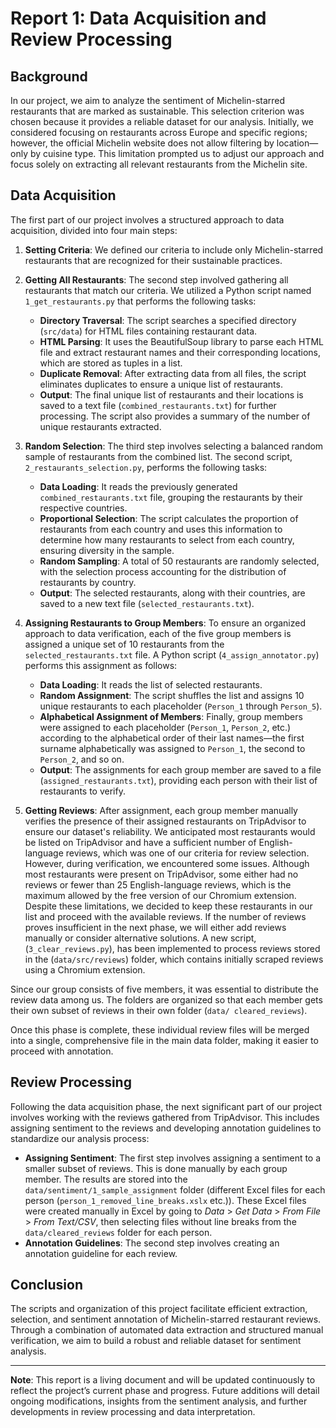 # Report 1: Data Acquisition and Review Processing

## Background

In our project, we aim to analyze the sentiment of Michelin-starred restaurants that are marked as sustainable. This selection criterion was chosen because it provides a reliable dataset for our analysis. Initially, we considered focusing on restaurants across Europe and specific regions; however, the official Michelin website does not allow filtering by location—only by cuisine type. This limitation prompted us to adjust our approach and focus solely on extracting all relevant restaurants from the Michelin site.

## Data Acquisition

The first part of our project involves a structured approach to data acquisition, divided into four main steps:

1. **Setting Criteria**: We defined our criteria to include only Michelin-starred restaurants that are recognized for their sustainable practices.

2. **Getting All Restaurants**: The second step involved gathering all restaurants that match our criteria. We utilized a Python script named `1_get_restaurants.py` that performs the following tasks:
   - **Directory Traversal**: The script searches a specified directory (`src/data`) for HTML files containing restaurant data.
   - **HTML Parsing**: It uses the BeautifulSoup library to parse each HTML file and extract restaurant names and their corresponding locations, which are stored as tuples in a list.
   - **Duplicate Removal**: After extracting data from all files, the script eliminates duplicates to ensure a unique list of restaurants.
   - **Output**: The final unique list of restaurants and their locations is saved to a text file (`combined_restaurants.txt`) for further processing. The script also provides a summary of the number of unique restaurants extracted.

3. **Random Selection**: The third step involves selecting a balanced random sample of restaurants from the combined list. The second script, `2_restaurants_selection.py`, performs the following tasks:
   - **Data Loading**: It reads the previously generated `combined_restaurants.txt` file, grouping the restaurants by their respective countries.
   - **Proportional Selection**: The script calculates the proportion of restaurants from each country and uses this information to determine how many restaurants to select from each country, ensuring diversity in the sample.
   - **Random Sampling**: A total of 50 restaurants are randomly selected, with the selection process accounting for the distribution of restaurants by country.
   - **Output**: The selected restaurants, along with their countries, are saved to a new text file (`selected_restaurants.txt`).

4. **Assigning Restaurants to Group Members**: To ensure an organized approach to data verification, each of the five group members is assigned a unique set of 10 restaurants from the `selected_restaurants.txt` file. A Python script (`4_assign_annotator.py`) performs this assignment as follows:
   - **Data Loading**: It reads the list of selected restaurants.
   - **Random Assignment**: The script shuffles the list and assigns 10 unique restaurants to each placeholder (`Person_1` through `Person_5`).
   - **Alphabetical Assignment of Members**: Finally, group members were assigned to each placeholder (`Person_1`, `Person_2`, etc.) according to the alphabetical order of their last names—the first surname alphabetically was assigned to `Person_1`, the second to `Person_2`, and so on.
   - **Output**: The assignments for each group member are saved to a file (`assigned_restaurants.txt`), providing each person with their list of restaurants to verify.

5. **Getting Reviews**: After assignment, each group member manually verifies the presence of their assigned restaurants on TripAdvisor to ensure our dataset's reliability. We anticipated most restaurants would be listed on TripAdvisor and have a sufficient number of English-language reviews, which was one of our criteria for review selection. However, during verification, we encountered some issues. Although most restaurants were present on TripAdvisor, some either had no reviews or fewer than 25 English-language reviews, which is the maximum allowed by the free version of our Chromium extension. Despite these limitations, we decided to keep these restaurants in our list and proceed with the available reviews. If the number of reviews proves insufficient in the next phase, we will either add reviews manually or consider alternative solutions. A new script, (`3_clear_reviews.py`), has been implemented to process reviews stored in the (`data/src/reviews`) folder, which contains initially scraped reviews using a Chromium extension.

Since our group consists of five members, it was essential to distribute the review data among us. The folders are organized so that each member gets their own subset of reviews in their own folder (`data/ cleared_reviews`).

Once this phase is complete, these individual review files will be merged into a single, comprehensive file in the main data folder, making it easier to proceed with annotation.

## Review Processing

Following the data acquisition phase, the next significant part of our project involves working with the reviews gathered from TripAdvisor. This includes assigning sentiment to the reviews and developing annotation guidelines to standardize our analysis process:
   - **Assigning Sentiment**: The first step involves assigning a sentiment to a smaller subset of reviews. This is done manually by each group member. The results are stored into the `data/sentiment/1_sample_assignment` folder (different Excel files for each person (`person_1_removed_line_breaks.xslx` etc.)). These Excel files were created manually in Excel by going to *Data* > *Get Data* > *From File* > *From Text/CSV*, then selecting files without line breaks from the `data/cleared_reviews` folder for each person.
   - **Annotation Guidelines**: The second step involves creating an annotation guideline for each review.

## Conclusion

The scripts and organization of this project facilitate efficient extraction, selection, and sentiment annotation of Michelin-starred restaurant reviews. Through a combination of automated data extraction and structured manual verification, we aim to build a robust and reliable dataset for sentiment analysis.

---

**Note**: This report is a living document and will be updated continuously to reflect the project’s current phase and progress. Future additions will detail ongoing modifications, insights from the sentiment analysis, and further developments in review processing and data interpretation.